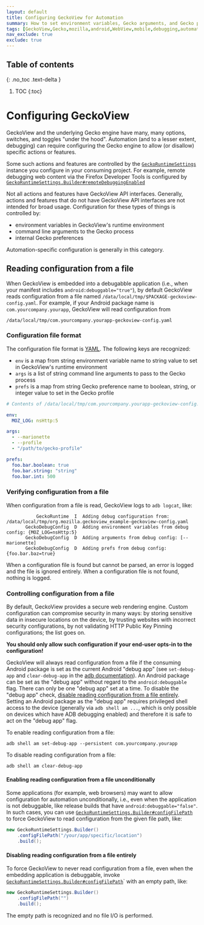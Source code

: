 ```yaml
---
layout: default
title: Configuring GeckoView for Automation
summary: How to set environment variables, Gecko arguments, and Gecko preferences for automation and debugging.
tags: [GeckoView,Gecko,mozilla,android,WebView,mobile,debugging,automation,config,configuration,environment,variables,arguments,preferences]
nav_exclude: true
exclude: true
---
```

## Table of contents
{: .no_toc .text-delta }

1. TOC
{:toc}

# Configuring GeckoView

GeckoView and the underlying Gecko engine have many, many options, switches, and toggles "under the hood".  Automation (and to a lesser extent, debugging) can require configuring the Gecko engine to allow (or disallow) specific actions or features.

Some such actions and features are controlled by the [`GeckoRuntimeSettings`](../javadoc/mozilla-central/org/mozilla/geckoview/GeckoRuntimeSettings.html) instance you configure in your consuming project.  For example, remote debugging web content via the Firefox Developer Tools is configured by [`GeckoRuntimeSettings.Builder#remoteDebuggingEnabled`](../javadoc/mozilla-central/org/mozilla/geckoview/GeckoRuntimeSettings.Builder.html#remoteDebuggingEnabled-boolean-)

Not all actions and features have GeckoView API interfaces.  Generally, actions and features that do not have GeckoView API interfaces are not intended for broad usage.  Configuration for these types of things is controlled by:
- environment variables in GeckoView's runtime environment
- command line arguments to the Gecko process
- internal Gecko preferences

Automation-specific configuration is generally in this category.

## Reading configuration from a file

When GeckoView is embedded into a debugabble application (i.e., when your manifest includes `android:debuggable="true"`), by default GeckoView reads configuration from a file named `/data/local/tmp/$PACKAGE-geckoview-config.yaml`.  For example, if your Android package name is `com.yourcompany.yourapp`, GeckoView will read configuration from
```
/data/local/tmp/com.yourcompany.yourapp-geckoview-config.yaml
```

### Configuration file format

The configuration file format is [YAML](https://yaml.org).  The following keys are recognized:
- `env` is a map from string environment variable name to string value to set in GeckoView's runtime environment
- `args` is a list of string command line arguments to pass to the Gecko process
- `prefs` is a map from string Gecko preference name to boolean, string, or integer value to set in the Gecko profile

```yaml
# Contents of /data/local/tmp/com.yourcompany.yourapp-geckoview-config.yaml

env:
  MOZ_LOG: nsHttp:5

args:
  - --marionette
  - --profile
  - "/path/to/gecko-profile"

prefs:
  foo.bar.boolean: true
  foo.bar.string: "string"
  foo.bar.int: 500
```

### Verifying configuration from a file

When configuration from a file is read, GeckoView logs to `adb logcat`, like:

```
           GeckoRuntime  I  Adding debug configuration from: /data/local/tmp/org.mozilla.geckoview_example-geckoview-config.yaml
       GeckoDebugConfig  D  Adding environment variables from debug config: {MOZ_LOG=nsHttp:5}
       GeckoDebugConfig  D  Adding arguments from debug config: [--marionette]
       GeckoDebugConfig  D  Adding prefs from debug config: {foo.bar.baz=true}
```

When a configuration file is found but cannot be parsed, an error is logged and the file is ignored entirely.  When a configuration file is not found, nothing is logged.

### Controlling configuration from a file

By default, GeckoView provides a secure web rendering engine.  Custom configuration can compromise security in many ways: by storing sensitive data in insecure locations on the device, by trusting websites with incorrect security configurations, by not validating HTTP Public Key Pinning configurations; the list goes on.

**You should only allow such configuration if your end-user opts-in to the configuration!**

GeckoView will always read configuration from a file if the consuming Android package is set as the current Android "debug app" (see `set-debug-app` and `clear-debug-app` in the [adb documentation](https://developer.android.com/studio/command-line/adb)).  An Android package can be set as the "debug app" without regard to the `android:debuggable` flag.  There can only be one "debug app" set at a time.  To disable the "debug app" check, [disable reading configuration from a file entirely](#disabling-reading-configuration-from-a-file-entirely).  Setting an Android package as the "debug app" requires privileged shell access to the device (generally via `adb shell am ...`, which is only possible on devices which have ADB debugging enabled) and therefore it is safe to act on the "debug app" flag.

To enable reading configuration from a file:

```
adb shell am set-debug-app --persistent com.yourcompany.yourapp
```

To disable reading configuration from a file:

```
adb shell am clear-debug-app
```

#### Enabling reading configuration from a file unconditionally

Some applications (for example, web browsers) may want to allow configuration for automation unconditionally, i.e., even when the application is not debuggable, like release builds that have `android:debuggable="false"`.  In such cases, you can use [`GeckoRuntimeSettings.Builder#configFilePath`](../javadoc/mozilla-central/org/mozilla/geckoview/GeckoRuntimeSettings.Builder.html#configFilePath-java.lang.String-) to force GeckoView to read configuration from the given file path, like:

```java
new GeckoRuntimeSettings.Builder()
    .configFilePath("/your/app/specific/location")
    .build();
```

#### Disabling reading configuration from a file entirely

To force GeckoView to never read configuration from a file, even when the embedding application is debuggable, invoke [`GeckoRuntimeSettings.Builder#configFilePath`](../javadoc/mozilla-central/org/mozilla/geckoview/GeckoRuntimeSettings.Builder.html#configFilePath-java.lang.String-)` with an empty path, like:

```java
new GeckoRuntimeSettings.Builder()
    .configFilePath("")
    .build();
```

The empty path is recognized and no file I/O is performed.

